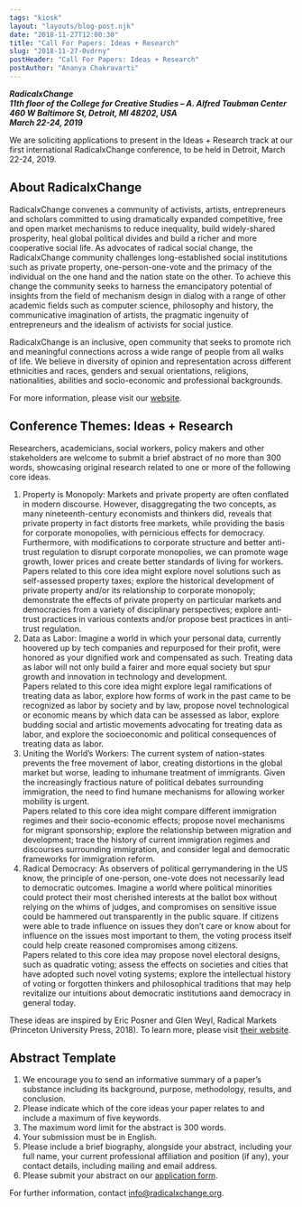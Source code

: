 ```yaml
---
tags: "kiosk"
layout: "layouts/blog-post.njk"
date: "2018-11-27T12:00:30"
title: "Call For Papers: Ideas + Research"
slug: "2018-11-27-0vdrny"
postHeader: "Call For Papers: Ideas + Research"
postAuthor: "Ananya Chakravarti"
---
```


**_RadicalxChange_**  
**_11th floor of the College for Creative Studies – A. Alfred Taubman Center_**  
**_460 W Baltimore St, Detroit, MI 48202, USA_**  
**_March 22-24, 2019_**

We are soliciting applications to present in the Ideas + Research track at our first international RadicalxChange conference, to be held in Detroit, March 22-24, 2019.

## About RadicalxChange

RadicalxChange convenes a community of activists, artists, entrepreneurs and scholars committed to using dramatically expanded competitive, free and open market mechanisms to reduce inequality, build widely-shared prosperity, heal global political divides and build a richer and more cooperative social life. As advocates of radical social change, the RadicalxChange community challenges long-established social institutions such as private property, one-person-one-vote and the primacy of the individual on the one hand and the nation state on the other. To achieve this change the community seeks to harness the emancipatory potential of insights from the field of mechanism design in dialog with a range of other academic fields such as computer science, philosophy and history, the communicative imagination of artists, the pragmatic ingenuity of entrepreneurs and the idealism of activists for social justice.

RadicalxChange is an inclusive, open community that seeks to promote rich and meaningful connections across a wide range of people from all walks of life. We believe in diversity of opinion and representation across different ethnicities and races, genders and sexual orientations, religions, nationalities, abilities and socio-economic and professional backgrounds.

For more information, please visit our [website](https://www.radicalxchange.org).

## Conference Themes: Ideas + Research

Researchers, academicians, social workers, policy makers and other stakeholders are welcome to submit a brief abstract of no more than 300 words, showcasing original research related to one or more of the following core ideas.

1.  Property is Monopoly: Markets and private property are often conflated in modern discourse. However, disaggregating the two concepts, as many nineteenth-century economists and thinkers did, reveals that private property in fact distorts free markets, while providing the basis for corporate monopolies, with pernicious effects for democracy. Furthermore, with modifications to corporate structure and better anti-trust regulation to disrupt corporate monopolies, we can promote wage growth, lower prices and create better standards of living for workers.  
    Papers related to this core idea might explore novel solutions such as self-assessed property taxes; explore the historical development of private property and/or its relationship to corporate monopoly; demonstrate the effects of private property on particular markets and democracies from a variety of disciplinary perspectives; explore anti-trust practices in various contexts and/or propose best practices in anti-trust regulation.
2.  Data as Labor: Imagine a world in which your personal data, currently hoovered up by tech companies and repurposed for their profit, were honored as your dignified work and compensated as such. Treating data as labor will not only build a fairer and more equal society but spur growth and innovation in technology and development.  
    Papers related to this core idea might explore legal ramifications of treating data as labor, explore how forms of work in the past came to be recognized as labor by society and by law, propose novel technological or economic means by which data can be assessed as labor, explore budding social and artistic movements advocating for treating data as labor, and explore the socioeconomic and political consequences of treating data as labor.
3.  Uniting the World’s Workers: The current system of nation-states prevents the free movement of labor, creating distortions in the global market but worse, leading to inhumane treatment of immigrants. Given the increasingly fractious nature of political debates surrounding immigration, the need to find humane mechanisms for allowing worker mobility is urgent.  
    Papers related to this core idea might compare different immigration regimes and their socio-economic effects; propose novel mechanisms for migrant sponsorship; explore the relationship between migration and development; trace the history of current immigration regimes and discourses surrounding immigration, and consider legal and democratic frameworks for immigration reform.
4.  Radical Democracy: As observers of political gerrymandering in the US know, the principle of one-person, one-vote does not necessarily lead to democratic outcomes. Imagine a world where political minorities could protect their most cherished interests at the ballot box without relying on the whims of judges, and compromises on sensitive issue could be hammered out transparently in the public square. If citizens were able to trade influence on issues they don’t care or know about for influence on the issues most important to them, the voting process itself could help create reasoned compromises among citizens.  
    Papers related to this core idea may propose novel electoral designs, such as quadratic voting; assess the effects on societies and cities that have adopted such novel voting systems; explore the intellectual history of voting or forgotten thinkers and philosophical traditions that may help revitalize our intuitions about democratic institutions aand democracy in general today.

These ideas are inspired by Eric Posner and Glen Weyl, Radical Markets (Princeton University Press, 2018). To learn more, please visit [their website](http://radicalmarkets.com).

## Abstract Template

1.  We encourage you to send an informative summary of a paper’s substance including its background, purpose, methodology, results, and conclusion.
2.  Please indicate which of the core ideas your paper relates to and include a maximum of five keywords.
3.  The maximum word limit for the abstract is 300 words.
4.  Your submission must be in English.
5.  Please include a brief biography, alongside your abstract, including your full name, your current professional affiliation and position (if any), your contact details, including mailing and email address.
6.  Please submit your abstract on our [application form](https://goo.gl/forms/GhfYthCruzgcPZfA3).

For further information, contact [info@radicalxchange.org](mailto:info@radicalxchange.org).
